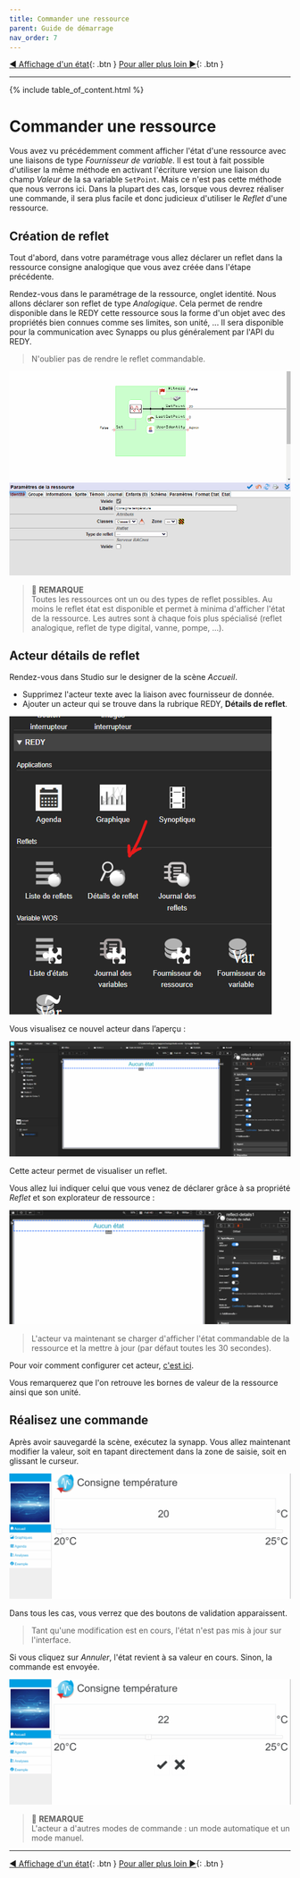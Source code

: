 ```yaml
---
title: Commander une ressource
parent: Guide de démarrage
nav_order: 7
---
```


[◀ Affichage d'un état](./display-redy-data.md){: .btn } [Pour aller plus loin ▶](./and-more.md){: .btn }

------

{% include table_of_content.html %}


# Commander une ressource

Vous avez vu précédemment comment afficher l'état d'une ressource avec une liaisons de type *Fournisseur de variable*. Il est tout à fait possible d'utiliser la même méthode en activant l'écriture version une liaison du champ *Valeur* de la sa variable ``SetPoint``. Mais ce n'est pas cette méthode que nous verrons ici.
Dans la plupart des cas, lorsque vous devrez réaliser une commande, il sera plus facile et donc judicieux d'utiliser le *Reflet* d'une ressource.

## Création de reflet

Tout d'abord, dans votre paramétrage vous allez déclarer un reflet dans la ressource consigne analogique que vous avez créée dans l'étape précédente.

Rendez-vous dans le paramétrage de la ressource, onglet identité. Nous allons déclarer son reflet de type *Analogique*. Cela permet de rendre disponible dans le REDY cette ressource sous la forme d'un objet avec des propriétés bien connues comme ses limites, son unité, ...
Il sera disponible pour la communication avec Synapps ou plus généralement par l'API du REDY.

> N'oublier pas de rendre le reflet commandable.

![Reflet](../assets/quick-start/command-redy/03.gif)

> 📌 **REMARQUE**<br>
Toutes les ressources ont un ou des types de reflet possibles. Au moins le reflet état est disponible et permet à minima d'afficher l'état de la ressource. Les autres sont à chaque fois plus spécialisé (reflet analogique, reflet de type digital, vanne, pompe, ...).


## Acteur détails de reflet

Rendez-vous dans Studio sur le designer de la scène *Accueil*.

- Supprimez l'acteur texte avec la liaison avec fournisseur de donnée.
- Ajouter un acteur qui se trouve dans la rubrique REDY, **Détails de reflet**.

![Reflet](../assets/quick-start/command-redy/04.png)

Vous visualisez ce nouvel acteur dans l’aperçu :

![Reflet](../assets/quick-start/command-redy/05.png)

Cette acteur permet de visualiser un reflet.

Vous allez lui indiquer celui que vous venez de déclarer grâce à sa propriété *Reflet* et son explorateur de ressource :

![Reflet](../assets/quick-start/command-redy/06.gif)

> L'acteur va maintenant se charger d'afficher l'état commandable de la ressource et la mettre à jour (par défaut toutes les 30 secondes).

Pour voir comment configurer cet acteur,  [c'est ici](../concepts/actor-types/redy-reflect-details.md).

Vous remarquerez que l'on retrouve les bornes de valeur de la ressource ainsi que son unité.

## Réalisez une commande

Après avoir sauvegardé la scène, exécutez la synapp. Vous allez maintenant modifier la valeur, soit en tapant directement dans la zone de saisie, soit en glissant le curseur.

![Reflet](../assets/quick-start/command-redy/07.gif)


Dans tous les cas, vous verrez que des boutons de validation apparaissent.

> Tant qu'une modification est en cours, l'état n'est pas mis à jour sur l'interface.

Si vous cliquez sur *Annuler*, l'état revient à sa valeur en cours. Sinon, la commande est envoyée.

![Reflet](../assets/quick-start/command-redy/08.gif)


> 📌 **REMARQUE**<br>
L'acteur a d'autres modes de commande : un mode automatique et un mode manuel.

---------
[◀ Affichage d'un état](./display-redy-data.md){: .btn } [Pour aller plus loin ▶](./and-more.md){: .btn }
